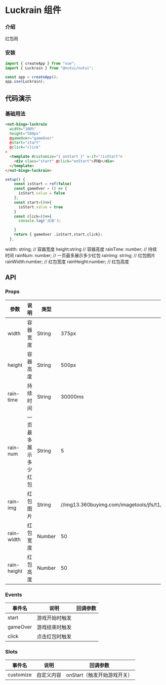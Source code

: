 # Luckrain 组件

### 介绍

红包雨

### 安装

```javascript
import { createApp } from "vue";
import { Luckrain } from "@nutui/nutui";

const app = createApp();
app.use(Luckrain);
```

## 代码演示

### 基础用法

```html
<nut-bingo-luckrain
  width="100%"
  height="580px"
  @gameOver="gameOver"
  @start="start"
  @click="click"
>
  <template #customize="{ onStart }" v-if="!isStart">
    <div class="start" @click="onStart">开始</div>
  </template>
</nut-bingo-luckrain>
```

```javascript
setup() {
    const isStart = ref(false)
    const gameOver = () => {
      isStart.value = false
    };
    const start=()=>{
      isStart.value = true
    }
    const click=()=>{
      console.log('点击');

    }
    return { gameOver ,isStart,start,click};
  },
```

  width: string; // 容器宽度
  height:string // 容器高度
  rainTime: number; // 持续时间
  rainNum: number; // 一页最多展示多少红包
  rainImg: string; // 红包图片
  rainWidth:number; // 红包宽度
  rainHeight:number; // 红包高度
## API

### Props

| 参数         | 说明                             | 类型   | 默认值           |
| ------------ | -------------------------------- | ------ | ---------------- |
| width         | 容器宽度          | String |           375px     |
| height        | 容器高度                      | String |  500px              |
| rain-time         | 持续时间 | String |       30000ms         | 
| rain-num | 一页最多展示多少红包   | String | 5 | 
| rain-img   | 红包图片| String | //img13.360buyimg.com/imagetools/jfs/t1/199416/7/16633/40527/618c8bebEb03467d8/6af8bde529c5cf61.png       |
| rain-width          | 红包宽度        | Number | 50              |
| rain-height          | 红包高度                       | Number | 50              |

### Events

| 事件名 | 说明           | 回调参数     |
| ------ | -------------- | ------------ |
| start  | 游戏开始时触发|  |
| gameOver  | 游戏结束时触发 | |
| click  | 点击红包时触发 |  |

### Slots

| 事件名 | 说明           | 回调参数     |
| ------ | -------------- | ------------ |
| customize  | 自定义内容|   onStart（触发开始游戏开关） |       